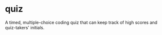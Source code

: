 # quiz
A timed, multiple-choice coding quiz that can keep track of high scores and quiz-takers' initials.

